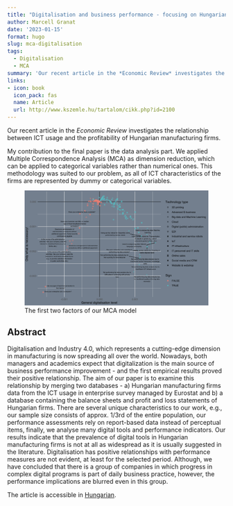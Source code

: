```yaml
---
title: "Digitalisation and business performance - focusing on Hungarian manufacturing firms"
author: Marcell Granat
date: '2023-01-15'
format: hugo
slug: mca-digitalisation
tags: 
  - Digitalisation
  - MCA
summary: 'Our recent article in the *Economic Review* investigates the relationship between ICT usage and the profitability of Hungarian manufacturing firms.'
links:
- icon: book
  icon_pack: fas
  name: Article
  url: http://www.kszemle.hu/tartalom/cikk.php?id=2100
---
```




Our recent article in the *Economic Review* investigates the relationship between ICT usage and the profitability of Hungarian manufacturing firms.

My contribution to the final paper is the data analysis part. We applied Multiple Correspondence Analysis (MCA) as dimension reduction, which can be applied to categorical variables rather than numerical ones. This methodology was suited to our problem, as all of ICT characteristics of the firms
are represented by dummy or categorical variables.

<figure>
<img src="featured.png" width="1314" alt="The first two factors of our MCA model" />
<figcaption aria-hidden="true">The first two factors of our MCA model</figcaption>
</figure>

## Abstract

Digitalisation and Industry 4.0, which represents a cutting-edge dimension in manufacturing is now spreading all over the world. Nowadays, both managers and academics expect that digitalization is the main source of business performance improvement - and the first empirical results proved their positive relationship. The aim of our paper is to examine this relationship by merging two databases - a) Hungarian manufacturing firms data from the ICT usage in enterprise survey managed by Eurostat and b) a database containing the balance sheets and profit and loss statements of Hungarian firms. There are several unique characteristics to our work, e.g., our sample size consists of approx. 1/3rd of the entire population, our performance assessments rely on report-based data instead of perceptual items, finally, we analyse many digital tools and performance indicators. Our results indicate that the prevalence of digital tools in Hungarian manufacturing firms is not at all as widespread as it is usually suggested in the literature. Digitalisation has positive relationships with performance measures are not evident, at least for the selected period. Although, we have concluded that there is a group of companies in which progress in complex digital programs is part of daily business practice, however, the performance implications are blurred even in this group.

The article is accessible in [Hungarian](http://www.kszemle.hu/tartalom/cikk.php?id=2100).
